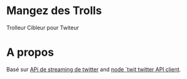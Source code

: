 # Mangez des Trolls

Trolleur Cibleur pour Twiteur


# A propos

Basé sur [APi de streaming de twitter](https://dev.twitter.com/streaming/public)
and [node `twit twitter API client](https://github.com/ttezel/twit).
